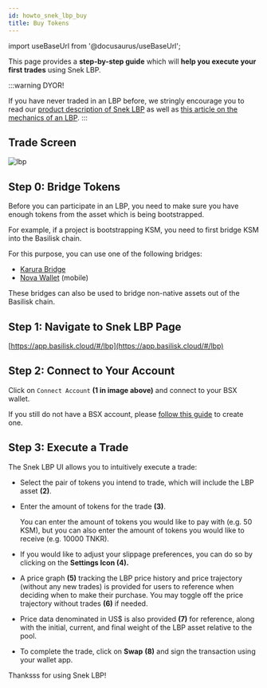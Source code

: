 ```yaml
---
id: howto_snek_lbp_buy
title: Buy Tokens
---
```


import useBaseUrl from '@docusaurus/useBaseUrl';

This page provides a **step-by-step guide** which will **help you execute your first trades** using Snek LBP.

:::warning
DYOR!

If you have never traded in an LBP before, we stringly encourage you to read our [product description of Snek LBP](/product_snek_lbp) as well as [this article on the mechanics of an LBP](/howto_snek_lbp_mechanics).
:::

## Trade Screen
<div style={{textAlign: 'center'}}>
  <img alt="lbp" src={useBaseUrl('/img/howto_lbp/lbp.jpg')} />
</div>

## Step 0: Bridge Tokens

Before you can participate in an LBP, you need to make sure you have enough tokens from the asset which is being bootstrapped.

For example, if a project is bootstrapping KSM, you need to first bridge KSM into the Basilisk chain.

For this purpose, you can use one of the following bridges:

- [Karura Bridge](https://apps.karura.network/bridge)
- [Nova Wallet](https://novawallet.io/) (mobile)

These bridges can also be used to bridge non-native assets out of the Basilisk chain.

## Step 1: Navigate to Snek LBP Page

[https://app.basilisk.cloud/#/lbp](https://app.basilisk.cloud/#/lbp)

## Step 2: Connect to Your Account

Click on `Connect Account` **(1 in image above)** and connect to your BSX wallet. 

If you still do not have a BSX account, please [follow this guide](https://docs.bsx.fi/create_account) to create one.

## Step 3: Execute a Trade

The Snek LBP UI allows you to intuitively execute a trade:

- Select the pair of tokens you intend to trade, which will include the LBP asset **(2)**.
- Enter the amount of tokens for the trade **(3)**.
    
    You can enter the amount of tokens you would like to pay with (e.g. 50 KSM), but you can also enter the amount of tokens you would like to receive (e.g. 10000 TNKR).
    
- If you would like to adjust your slippage preferences, you can do so by clicking on the **Settings Icon (4).**
- A price graph **(5)** tracking the LBP price history and price trajectory (without any new trades) is provided for users to reference when deciding when to make their purchase. You may toggle off the price trajectory without trades **(6)** if needed.
- Price data denominated in US$ is also provided **(7)** for reference, along with the initial, current, and final weight of the LBP asset relative to the pool.
- To complete the trade, click on **Swap** **(8)** and sign the transaction using your wallet app.

Thanksss for using Snek LBP!
